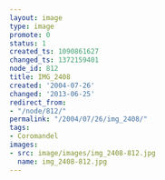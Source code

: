 ```yaml
---
layout: image
type: image
promote: 0
status: 1
created_ts: 1090861627
changed_ts: 1372159401
node_id: 812
title: IMG_2408
created: '2004-07-26'
changed: '2013-06-25'
redirect_from:
- "/node/812/"
permalink: "/2004/07/26/img_2408/"
tags:
- Coromandel
images:
- src: image/images/img_2408-812.jpg
  name: img_2408-812.jpg
---
```


